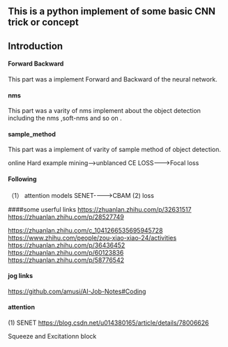 ## This is a python implement of some basic CNN trick or concept

## Introduction

#### Forward Backward
This part was a implement Forward and  Backward of the neural network.

#### nms
This part was a varity of nms implement about the object detection 
including the nms ,soft-nms and so on .

#### sample_method
This part was a implement of varity of sample method of object detection.

online Hard example mining-->unblanced CE LOSS--->Focal loss

#### Following 
（1） attention models     SENET---->CBAM
 (2)  loss   
 

####some userful links
https://zhuanlan.zhihu.com/p/32631517
https://zhuanlan.zhihu.com/p/28527749

https://zhuanlan.zhihu.com/c_1041266535695945728
https://www.zhihu.com/people/zou-xiao-xiao-24/activities
https://zhuanlan.zhihu.com/p/36436452
https://zhuanlan.zhihu.com/p/60123836
https://zhuanlan.zhihu.com/p/58776542

#### jog links
https://github.com/amusi/AI-Job-Notes#Coding

#### attention 
(1) SENET  https://blog.csdn.net/u014380165/article/details/78006626

Squeeze and Excitationn block 

 
 

 




